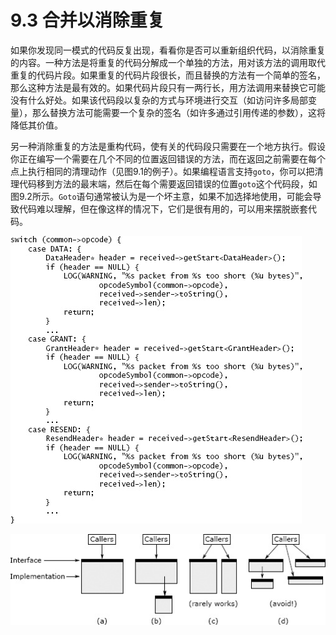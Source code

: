 # 9.3 合并以消除重复

如果你发现同一模式的代码反复出现，看看你是否可以重新组织代码，以消除重复的内容。一种方法是将重复的代码分解成一个单独的方法，用对该方法的调用取代重复的代码片段。如果重复的代码片段很长，而且替换的方法有一个简单的签名，那么这种方法是最有效的。如果代码片段只有一两行长，用方法调用来替换它可能没有什么好处。如果该代码段以复杂的方式与环境进行交互（如访问许多局部变量），那么替换方法可能需要一个复杂的签名（如许多通过引用传递的参数），这将降低其价值。

另一种消除重复的方法是重构代码，使有关的代码段只需要在一个地方执行。假设你正在编写一个需要在几个不同的位置返回错误的方法，而在返回之前需要在每个点上执行相同的清理动作（见图9.1的例子）。如果编程语言支持`goto`，你可以把清理代码移到方法的最末端，然后在每个需要返回错误的位置`goto`这个代码段，如图9.2所示。`Goto`语句通常被认为是一个坏主意，如果不加选择地使用，可能会导致代码难以理解，但在像这样的情况下，它们是很有用的，可以用来摆脱嵌套代码。

![图9.1：这段代码处理传入的不同类型的网络数据包；对于每个类型，如果数据包对该类型来说太短，就会有一条消息被记录下来。在这个版本的代码中，LOG语句对于几种不同的数据包类型是重复的。](<../.gitbook/assets/image (5).png>)

![图9.2：对图9.1的代码进行重组，使LOG语句只有一份拷贝。](../.gitbook/assets/image.png)
